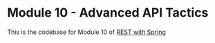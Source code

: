 # Module 10 - Advanced API Tactics
This is the codebase for Module 10 of [REST with Spring](http://bit.ly/restwithspring)
